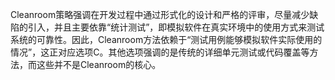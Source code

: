 Cleanroom策略强调在开发过程中通过形式化的设计和严格的评审，尽量减少缺陷的引入，并且主要依靠“统计测试”，即模拟软件在真实环境中的使用方式来测试系统的可靠性。因此，Cleanroom方法依赖于“测试用例能够模拟软件实际使用的情况”，这正对应选项C。其他选项强调的是传统的详细单元测试或代码覆盖等方法，而这些并不是Cleanroom的核心。